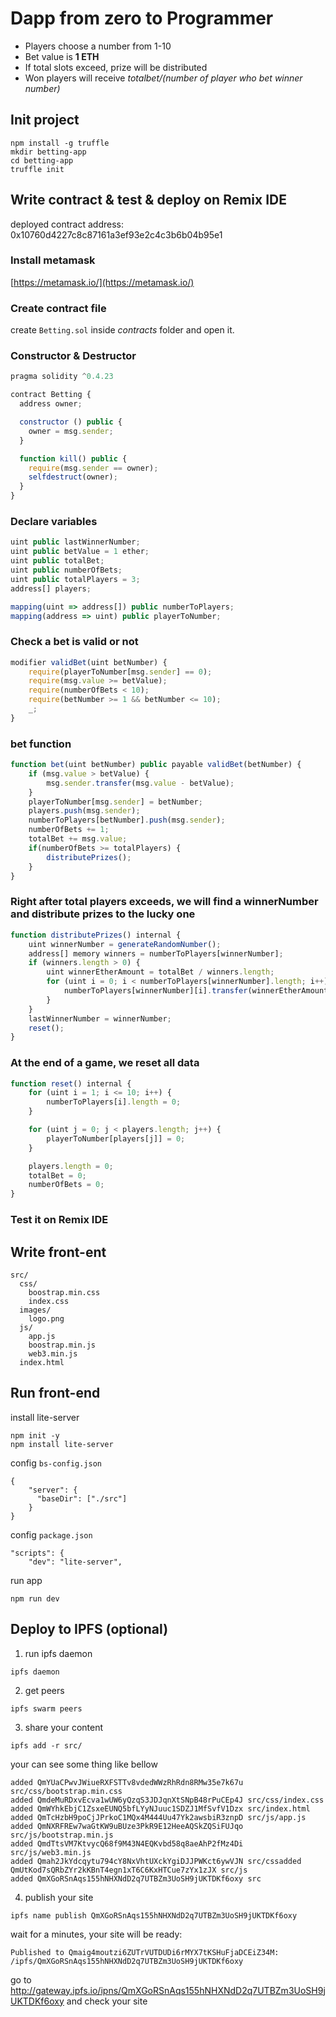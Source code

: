# Dapp from zero to Programmer

- Players choose a number from 1-10
- Bet value is **1 ETH**
- If total slots exceed, prize will be distributed
- Won players will receive *totalbet/(number of player who bet winner number)*

## Init project
```
npm install -g truffle
mkdir betting-app
cd betting-app
truffle init
```

## Write contract & test & deploy on Remix IDE
deployed contract address: 0x10760d4227c8c87161a3ef93e2c4c3b6b04b95e1

### Install metamask
[https://metamask.io/](https://metamask.io/)

### Create contract file
create `Betting.sol` inside *contracts* folder and open it.

### Constructor & Destructor
```js
pragma solidity ^0.4.23

contract Betting {
  address owner;

  constructor () public {
    owner = msg.sender;
  }

  function kill() public {
    require(msg.sender == owner);
    selfdestruct(owner);
  }
}
```

### Declare variables

```js
uint public lastWinnerNumber;
uint public betValue = 1 ether;
uint public totalBet;
uint public numberOfBets;
uint public totalPlayers = 3;
address[] players;

mapping(uint => address[]) public numberToPlayers;
mapping(address => uint) public playerToNumber;
```

### Check a bet is valid or not
```js
modifier validBet(uint betNumber) {
    require(playerToNumber[msg.sender] == 0);
    require(msg.value >= betValue);
    require(numberOfBets < 10);
    require(betNumber >= 1 && betNumber <= 10);
    _;
}
```

### bet function
```js
function bet(uint betNumber) public payable validBet(betNumber) {
    if (msg.value > betValue) {
        msg.sender.transfer(msg.value - betValue);
    }
    playerToNumber[msg.sender] = betNumber;
    players.push(msg.sender);
    numberToPlayers[betNumber].push(msg.sender);
    numberOfBets += 1;
    totalBet += msg.value;
    if(numberOfBets >= totalPlayers) {
        distributePrizes();
    }
}
```

### Right after total players exceeds, we will find a winnerNumber and distribute prizes to the lucky one
```js
function distributePrizes() internal {
    uint winnerNumber = generateRandomNumber();
    address[] memory winners = numberToPlayers[winnerNumber];
    if (winners.length > 0) {
        uint winnerEtherAmount = totalBet / winners.length;
        for (uint i = 0; i < numberToPlayers[winnerNumber].length; i++) {
            numberToPlayers[winnerNumber][i].transfer(winnerEtherAmount);
        }
    }
    lastWinnerNumber = winnerNumber;
    reset();
}
```

### At the end of a game, we reset all data
```js
function reset() internal {
    for (uint i = 1; i <= 10; i++) {
        numberToPlayers[i].length = 0;
    }

    for (uint j = 0; j < players.length; j++) {
        playerToNumber[players[j]] = 0;
    }

    players.length = 0;
    totalBet = 0;
    numberOfBets = 0;
}
```

### Test it on Remix IDE

## Write front-ent
```
src/
  css/
    boostrap.min.css
    index.css
  images/
    logo.png
  js/
    app.js
    boostrap.min.js
    web3.min.js
  index.html
```

## Run front-end

install lite-server
```
npm init -y
npm install lite-server
```

config `bs-config.json`
```
{
    "server": {
      "baseDir": ["./src"]
    }
}
```
config `package.json`
```
"scripts": {
    "dev": "lite-server",
```

run app
```
npm run dev
```

## Deploy to IPFS (optional)
1. run ipfs daemon
```
ipfs daemon
```
2. get peers
```
ipfs swarm peers
```
3. share your content
```
ipfs add -r src/
```
your can see some thing like bellow
```
added QmYUaCPwvJWiueRXFSTTv8vdedWWzRhRdn8RMw35e7k67u src/css/bootstrap.min.css
added QmdeMuRDxvEcva1wUW6yQzqS3JDJqnXtSNpB48rPuCEp4J src/css/index.css
added QmWYhkEbjC1ZsxeEUNQ5bfLYyNJuuc1SDZJ1MfSvfV1Dzx src/index.html
added QmTcHzbH9poCjJPrkoC1MQx4M444Uu47Yk2awsbiR3znpD src/js/app.js
added QmNXRFREw7waGtKW9uBUze3PkR9E12HeeAQSkZQSiFUJqo src/js/bootstrap.min.js
added QmdTtsVM7KtvycQ68f9M43N4EQKvbd58q8aeAhP2fMz4Di src/js/web3.min.js
added Qmah2JkYdcqytu794cY8NxVhtUXckYgiDJJPWKct6ywVJN src/cssadded QmUtKod7sQRbZYr2kKBnT4egn1xT6C6KxHTCue7zYx1zJX src/js
added QmXGoRSnAqs155hNHXNdD2q7UTBZm3UoSH9jUKTDKf6oxy src
```
4. publish your site
```
ipfs name publish QmXGoRSnAqs155hNHXNdD2q7UTBZm3UoSH9jUKTDKf6oxy
```
wait for a minutes, your site will be ready:
```
Published to Qmaig4moutzi6ZUTrVUTDUDi6rMYX7tKSHuFjaDCEiZ34M: /ipfs/QmXGoRSnAqs155hNHXNdD2q7UTBZm3UoSH9jUKTDKf6oxy
```
go to http://gateway.ipfs.io/ipns/QmXGoRSnAqs155hNHXNdD2q7UTBZm3UoSH9jUKTDKf6oxy and check your site
